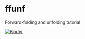 # ffunf

Forward-folding and unfolding tutorial

[![Binder](https://mybinder.org/badge_logo.svg)](https://mybinder.org/v2/gh/tianluyuan/ffunf/master?filepath=ffunf.ipynb)
